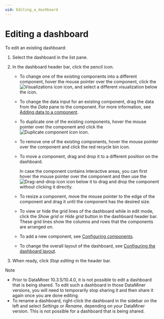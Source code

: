 ```yaml
---
uid: Editing_a_dashboard
---
```


# Editing a dashboard

To edit an existing dashboard:

1. Select the dashboard in the list pane.

1. In the dashboard header bar, click the pencil icon.

   - To change one of the existing components into a different component, hover the mouse pointer over the component, click the ![Visualizations icon](~/dataminer/images/DashboardsX_visualizations.png) icon, and select a different visualization below the icon.

   - To change the data input for an existing component, drag the data from the *Data* pane to the component. For more information, see [Adding data to a component](xref:Adding_data_to_component).

   - To duplicate one of the existing components, hover the mouse pointer over the component and click the ![Duplicate component icon](~/dataminer/images/DashboardsX_duplicate.png) icon.

   - To remove one of the existing components, hover the mouse pointer over the component and click the red recycle bin icon.

   - To move a component, drag and drop it to a different position on the dashboard.

     In case the component contains interactive areas, you can first hover the mouse pointer over the component and then use the ![Drag-and-drop icon](~/dataminer/images/NewRD_dragdrop.png) icon below it to drag and drop the component without clicking it directly.

   - To resize a component, move the mouse pointer to the edge of the component and drag it until the component has the desired size.

   - To view or hide the grid lines of the dashboard while in edit mode, click the *Show grid* or *Hide grid* button in the dashboard header bar. These grid lines show the columns and rows that the components are arranged on.

   - To add a new component, see [Configuring components](xref:Configuring_components).

   - To change the overall layout of the dashboard, see [Configuring the dashboard layout](xref:Configuring_the_dashboard_layout).

1. When ready, click *Stop editing* in the header bar.

> [!NOTE]
>
> - Prior to DataMiner 10.3.5/10.4.0<!--  RN 35940 -->, it is not possible to edit a dashboard that is being shared. To edit such a dashboard in those DataMiner versions, you will need to temporarily stop sharing it and then share it again once you are done editing.
> - To rename a dashboard, right-click the dashboard in the sidebar on the left and select *Settings* or *Rename*, depending on your DataMiner version<!--RN 38278-->. This is not possible for a dashboard that is being shared.
